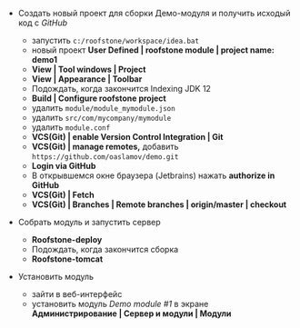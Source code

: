 <!--roofstone
label=Установка демо-модуля 
-->

- Создать новый проект для сборки Демо-модуля и получить исходый код с *GitHub*
    - запустить `c:/roofstone/workspace/idea.bat`
    - новый проект **User Defined | roofstone module | project name: demo1**
    - **View | Tool windows | Project**
    - **View | Appearance | Toolbar**
    - Подождать, когда закончится  Indexing JDK 12
    - **Build | Configure roofstone project**
    - удалить `module/module_mymodule.json`
    - удалить `src/com/mycompany/mymodule`
    - удалить `module.conf`
    - **VCS(Git) | enable Version Control Integration | Git**
    - **VCS(Git) | manage remotes,** добавить `https://github.com/oaslamov/demo.git`
    - **Login via GitHub**
    - В открывшемся окне браузера (Jetbrains) нажать **authorize in GitHub**
    - **VCS(Git) | Fetch**
    - **VCS(Git) | Branches | Remote branches | origin/master | checkout**

- Собрать модуль и запустить сервер
    - **Roofstone-deploy**
    - Подождать, когда закончится сборка
    - **Roofstone-tomcat**

- Установить модуль
    - зайти в веб-интерфейс
    - установить модуль *Demo module #1* в экране **Администрирование | Сервер и модули | Модули**

